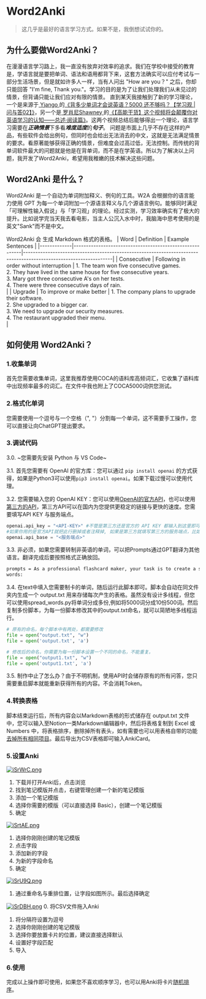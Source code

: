 # Word2Anki
>这几乎是最好的语言学习方式。如果不是，我倒想试试你的。

## 为什么要做Word2Anki？
在漫漫语言学习路上，我一直没有放弃对效率的追求。我们在学校中接受的教育是，学语言就是要把单词、语法和语用都背下来，这套方法确实可以应付考试与一部分生活场景，但是就如许多人一样，当有人问出 "How are you？" 之后，你却只能回答 "I'm fine, Thank you."。学习的目的是为了让我们处理我们从未见过的情景，但背诵只能让我们应对有限的情景。
直到某天我接触到了新的学习理论，一个是来源于[ Yjango ](https://space.bilibili.com/344849038)的[《背多少单词才会说英语？5000 还不够吗？【学习观 | 问与答02】》](https://www.bilibili.com/video/BV1GV411S7Cb/)，另一个是[ 罗肖尼Shawney ](https://space.bilibili.com/323794482)的[《【高能干货】这个视频将会颠覆你对英语学习的认知——总述·阅读篇》](https://www.bilibili.com/video/BV1aD4y127GE/)。这两个视频总结后能够得出一个理论，语言学习需要在***正确情景***下多看***难度适度***的***句子***。
问题是市面上几乎不存在这样的产品，有些软件会给出例句，但同时也会给出无法消去的中文，这就是无法满足情景的要求。看原著能够获得正确的情景，但难度会过高过低，无法控制。而传统的背单词软件最大的问题就是他是在背单词，而不是在学英语。所以为了解决以上问题，我开发了Word2Anki，希望用我稚嫩的技术解决这些问题。

## Word2Anki 是什么？
Word2Anki 是一个自动为单词附加释义、例句的工具。W2A 会根据你的语言能力使用 GPT 为每一个单词附加一个源语言释义与几个源语言例句。能够同时满足「可理解性输入假说」与「学习观」的理论。经过实测，学习效率确实有了极大的提升。比如说学完当天我去看电影，当主人公沉入水中时，我脑海中思考使用的是英文"Sank"而不是中文。

Word2Anki 会 生成 Markdown 格式的表格。
| Word        | Definition                                              | Example Sentences                                                                                                 |
|-------------|---------------------------------------------------------|------------------------------------------------------------------------------------------------------------------|
| Consecutive | Following in order without interruption                 | 1. The team won five consecutive games.<br>2. They have lived in the same house for five consecutive years.<br>3. Mary got three consecutive A's on her tests.<br>4. There were three consecutive days of rain.<br> |
| Upgrade     | To improve or make better                                | 1. The company plans to upgrade their software.<br>2. She upgraded to a bigger car.<br>3. We need to upgrade our security measures.<br>4. The restaurant upgraded their menu. <br>          |

## 如何使用 Word2Anki？
### 1.收集单词
首先您需要收集单词，这里我推荐使用COCA的语料库高频词汇，它收集了语料库中出现频率最多的词汇。在文件中我也附上了COCA5000词供您测试。
### 2.格式化单词
您需要使用一个逗号与一个空格（", "）分割每一个单词，这不需要手工操作，您可以直接让向ChatGPT提出要求。
### 3.调试代码
3.0. ~您需要先安装 Python 与 VS Code~

3.1. 首先您需要有 OpenAI 的官方库：您可以通过 `pip install openai` 的方式获得，如果是Python3可以使用`pip3 install openai`。如果下载过慢可以使用代理。

3.2. 您需要输入您的 OpenAI KEY：您可以使用[OpenAI的官方API](https://platform.openai.com/account/usage)，也可以使用[第三方的API](https://api2d.com/)，第三方API可以在国内为您提供更稳定的链接与更快的速度。您需要填写API KEY 与服务端点。
```python
openai.api_key = "<API-KEY>" #不管是第三方还是官方的 API KEY 都输入到这里即可
#如果你用的是官方API就把此行删掉或者注释掉, 如果是第三方就填写第三方的服务端点，比如API2D的服务端点就是：https://openai.api2d.net/v1
openai.api_base = "<服务端点>" 
```
3.3. 非必须，如果您需要转制非英语的单词，可以把Prompts通过GPT翻译为其他语言。翻译完成后要按照格式正确放回。
```markdown
prompts = As a professional flashcard maker, your task is to create a set of flashcards based on the words provided. The format for each card should be a markdown table with three columns: word, definition, and example sentences. Each card should contain one word, its definition, and {num_example} example sentences. Please ensure that each word is included in the set and that there is only one flashcard per word. Keep the flashcards simple and clear, with definitions and example sentences that are understandable for someone with a vocabulary of {difficulty} words. For clarity, please number each example sentence and separate them using <br>. Use this format for each card: | Word | Definition | Example Sentences | |------|------------|------------------| | | | 1.<br>2.<br>3.<br>4.<br>| Please note that you have flexibility in how you present the information within these guidelines.Please do not have any text outside of the table.
words:
```
3.4. 在text中填入您需要制卡的单词，随后运行此脚本即可。脚本会自动在同文件夹内生成一个 output.txt 用来存储每次产生的表格。虽然没有设计多线程，但您可以使用spread_words.py将单词分成多份,例如将5000词分成10份500词。然后复制多份脚本，为每一份脚本修改其中的output.txt命名，就可以简陋地多线程运行。
```python
# 原有的命名，每个脚本中有两处，都需要修改
file = open("output.txt", "w")
file = open('output.txt', 'a')

# 修改后的命名，你需要为每一份脚本设置一个不同的命名，不能重复。
file = open("output1.txt", "w")
file = open('output1.txt', 'a')
```
3.5. 制作中止了怎么办？由于不明机制，使用API时会储存原有的所有问答，您只需要重启脚本就能重新获得所有的内容。不会消耗Token。

### 4.转换表格
脚本结束运行后，所有内容会以Markdown表格的形式储存在 output.txt 文件中，您可以输入至Notion一类Markdown编辑器中，然后将表格复制到 Excel 或 Numbers 中，将表格排序，删除掉所有表头，如有需要也可以用表格自带的功能[去掉所有相同项目](https://support.microsoft.com/zh-cn/office/%E7%AD%9B%E9%80%89%E5%94%AF%E4%B8%80%E5%80%BC%E6%88%96%E5%88%A0%E9%99%A4%E9%87%8D%E5%A4%8D%E5%80%BC-ccf664b0-81d6-449b-bbe1-8daaec1e83c2)。最后导出为CSV表格即可输入AnkiCard。

### 5.设置Anki
[![iSrWrC.png](https://i.328888.xyz/2023/04/23/iSrWrC.png)](https://imgloc.com/i/iSrWrC)
1. 下载并打开Anki后，点击浏览
2. 找到笔记模版并点击，右键管理创建一个新的笔记模版
3. 添加一个笔记模版
4. 选择你需要的模版（可以直接选择 Basic），创建一个笔记模版
5. 确定

[![iSrtAE.png](https://i.328888.xyz/2023/04/23/iSrtAE.png)](https://imgloc.com/i/iSrtAE)
1. 选择你刚刚创建的笔记模版
2. 点击字段
3. 添加新的字段
4. 为新的字段命名
5. 确定

[![iSrU9Q.png](https://i.328888.xyz/2023/04/23/iSrU9Q.png)](https://imgloc.com/i/iSrU9Q)
1. 通过重命名与重排位置，让字段如图所示。最后选择确定

[![iSrDBH.png](https://i.328888.xyz/2023/04/23/iSrDBH.png)](https://imgloc.com/i/iSrDBH)
0. 将CSV文件拖入Anki
1. 将分隔符设置为逗号
2. 选择你刚刚创建的笔记模版
3. 选择你要放置卡片的位置，建议直接选择默认
4. 设置好字段匹配
5. 导入


### 6.使用
完成以上操作即可使用，如果您不喜欢顺序学习，也可以用Anki将卡片[随机排序](https://www.bilibili.com/video/BV12g411a7kj/)。

